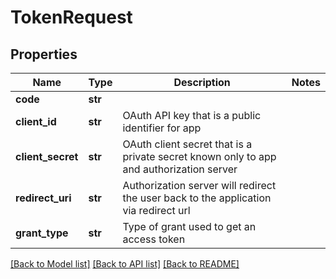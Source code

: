 # TokenRequest

## Properties
Name | Type | Description | Notes
------------ | ------------- | ------------- | -------------
**code** | **str** |  | 
**client_id** | **str** | OAuth API key that is a public identifier for app | 
**client_secret** | **str** | OAuth client secret that is a private secret known only to app and authorization server | 
**redirect_uri** | **str** | Authorization server will redirect the user back to the application via redirect url | 
**grant_type** | **str** | Type of grant used to get an access token | 

[[Back to Model list]](../README.md#documentation-for-models) [[Back to API list]](../README.md#documentation-for-api-endpoints) [[Back to README]](../README.md)

